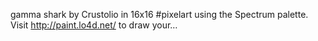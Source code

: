 gamma shark by Crustolio in 16x16 #pixelart using the Spectrum palette. Visit http://paint.lo4d.net/ to draw your… 